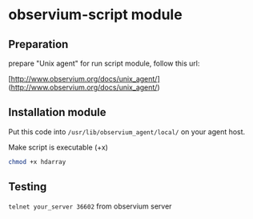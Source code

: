 # observium-script module
## Preparation
prepare "Unix agent" for run script module, follow this url:

[http://www.observium.org/docs/unix_agent/] (http://www.observium.org/docs/unix_agent/)

## Installation module
Put this code into `/usr/lib/observium_agent/local/` on your agent host.

Make script is executable (+x)
```sh
chmod +x hdarray
```

## Testing
`telnet your_server 36602` from observium server
